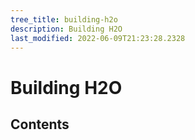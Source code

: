 ```yaml
---
tree_title: building-h2o
description: Building H2O
last_modified: 2022-06-09T21:23:28.2328
---
```


# Building H2O

## Contents

